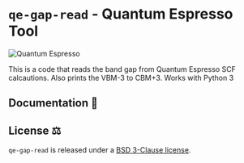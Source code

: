 # `qe-gap-read` - Quantum Espresso Tool 
![Quantum Espresso](https://www.quantum-espresso.org/)

This is a code that reads the band gap from Quantum Espresso SCF calcautions. Also prints the VBM-3 to CBM+3. Works with Python 3

## Documentation 📖

## License ⚖️

`qe-gap-read` is released under a [BSD 3-Clause license](https://github.com/frimpsjoek/qe-gap-read/main/LICENSE.md).
